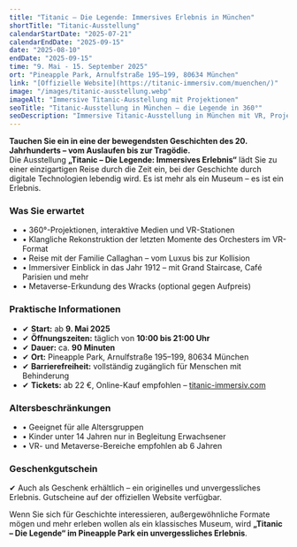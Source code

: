 ```yaml
---
title: "Titanic – Die Legende: Immersives Erlebnis in München"
shortTitle: "Titanic-Ausstellung"
calendarStartDate: "2025-07-21"
calendarEndDate: "2025-09-15"
date: "2025-08-10"
endDate: "2025-09-15"
time: "9. Mai - 15. September 2025"
ort: "Pineapple Park, Arnulfstraße 195–199, 80634 München"
link: "[Offizielle Website](https://titanic-immersiv.com/muenchen/)"
image: "/images/titanic-ausstellung.webp"
imageAlt: "Immersive Titanic-Ausstellung mit Projektionen"
seoTitle: "Titanic-Ausstellung in München – die Legende in 360°"
seoDescription: "Immersive Titanic-Ausstellung in München mit VR, Projektionen und einer Zeitreise ins Jahr 1912. Tickets jetzt online erhältlich."
---
```


**Tauchen Sie ein in eine der bewegendsten Geschichten des 20. Jahrhunderts – vom Auslaufen bis zur Tragödie.**  
Die Ausstellung **„Titanic – Die Legende: Immersives Erlebnis“** lädt Sie zu einer einzigartigen Reise durch die Zeit ein, bei der Geschichte durch digitale Technologien lebendig wird. Es ist mehr als ein Museum – es ist ein Erlebnis.

### Was Sie erwartet

- • 360°-Projektionen, interaktive Medien und VR-Stationen  
- • Klangliche Rekonstruktion der letzten Momente des Orchesters im VR-Format  
- • Reise mit der Familie Callaghan – vom Luxus bis zur Kollision  
- • Immersiver Einblick in das Jahr 1912 – mit Grand Staircase, Café Parisien und mehr  
- • Metaverse-Erkundung des Wracks (optional gegen Aufpreis)

### Praktische Informationen

- ✔ **Start:** ab **9. Mai 2025**  
- ✔ **Öffnungszeiten:** täglich von **10:00 bis 21:00 Uhr**  
- ✔ **Dauer:** ca. **90 Minuten**  
- ✔ **Ort:** Pineapple Park, Arnulfstraße 195–199, 80634 München  
- ✔ **Barrierefreiheit:** vollständig zugänglich für Menschen mit Behinderung  
- ✔ **Tickets:** ab 22 €, Online-Kauf empfohlen – [titanic-immersiv.com](https://titanic-immersiv.com/muenchen/)

### Altersbeschränkungen

- • Geeignet für alle Altersgruppen  
- • Kinder unter 14 Jahren nur in Begleitung Erwachsener  
- • VR- und Metaverse-Bereiche empfohlen ab 6 Jahren

### Geschenkgutschein

✔ Auch als Geschenk erhältlich – ein originelles und unvergessliches Erlebnis. Gutscheine auf der offiziellen Website verfügbar.

Wenn Sie sich für Geschichte interessieren, außergewöhnliche Formate mögen und mehr erleben wollen als ein klassisches Museum, wird **„Titanic – Die Legende“ im Pineapple Park ein unvergessliches Erlebnis**.
